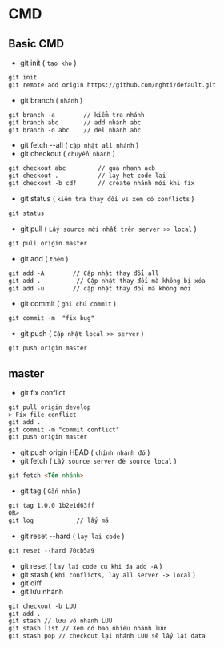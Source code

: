 # CMD
## Basic CMD
- git init ( `tạo kho` )
```html
git init
git remote add origin https://github.com/nghti/default.git
```
- git branch ( `nhánh` )
```html
git branch -a        // kiểm tra nhánh
git branch abc       // add nhánh abc
git branch -d abc    // del nhánh abc
```
- git fetch --all ( `cập nhật all nhánh` )
- git checkout ( `chuyển nhánh` )
```html
git checkout abc         // qua nhanh acb
git checkout .           // lay het code lai
git checkout -b cdf      // create nhánh mới khi fix
```
- git status ( `kiểm tra thay đổi vs xem có conflicts` )
```html
git status
```
- git pull ( `Lấy source mới nhất trên server >> local` )
```html
git pull origin master
```
- git add ( `thêm` )
```html
git add -A        // Cập nhật thay đổi all
git add .          // Cập nhật thay đổi mà không bị xóa
git add -u	      // cập nhật thay đổi mà không mới
```
- git commit ( `ghi chú commit` )
```html
git commit -m  "fix bug"
```
- git push  ( `Cập nhật local >> server` )
```html
git push origin master
```
## master
- git fix conflict
```html
git pull origin develop  
> Fix file conflict
git add .
git commit -m "commit conflict"
git push origin master
```
- git push origin HEAD ( `chính nhánh đó` )
- git fetch ( `Lấy source server đè source local` )
```html
git fetch <Tên nhánh>
```
- git tag ( `Gắn nhãn` )
```html
git tag 1.0.0 1b2e1d63ff
OR>
git log            // lấy mã 
```
- git reset --hard ( `lay lai code` )
```html
git reset --hard 70cb5a9
```
- git reset ( `lay lai code cu khi da add -A` ) 
- git stash ( `khi conflicts, lay all server -> local` )
- git diff
- git lưu nhánh
```html
git checkout -b LUU
git add .
git stash // lưu vô nhanh LUU
git stash list // Xem có bao nhiêu nhánh lưư
git stash pop // checkout lại nhánh LUU sẽ lấy lại data
```
